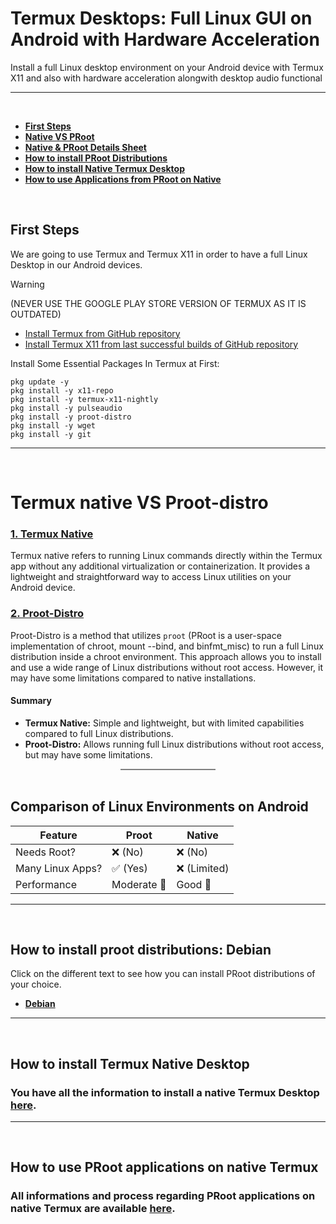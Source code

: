 # Termux Desktops: Full Linux GUI on Android with Hardware Acceleration
Install a full Linux desktop environment on your Android device with Termux X11 and also with hardware acceleration alongwith desktop audio functional

---
<br>

- **[First Steps](#first-steps)**
- **[Native VS PRoot](#choose-linux)**
- **[Native & PRoot Details Sheet](#comparing-sheet)**
- **[How to install PRoot Distributions](#proot-distributions)**
- **[How to install Native Termux Desktop](#termux-native)**
- **[How to use Applications from PRoot on Native](#termux-prootapp-native)**
<br>

## First Steps <a name=first-steps></a>
We are going to use Termux and Termux X11 in order to have a full Linux Desktop in our Android devices.
> [!WARNING]
> (NEVER USE THE GOOGLE PLAY STORE VERSION OF TERMUX AS IT IS OUTDATED)
- [Install Termux from GitHub repository](https://github.com/termux/termux-app/releases)
- [Install Termux X11 from last successful builds of GitHub repository](https://github.com/termux/termux-x11/actions/workflows/debug_build.yml)

Install Some Essential Packages In Termux at First:
```
pkg update -y
pkg install -y x11-repo
pkg install -y termux-x11-nightly
pkg install -y pulseaudio
pkg install -y proot-distro
pkg install -y wget
pkg install -y git
```

---
<br>

# Termux native VS Proot-distro <a name=choose-linux></a>

### [1. Termux Native](#termux-native)

Termux native refers to running Linux commands directly within the Termux app without any additional virtualization or containerization. It provides a lightweight and straightforward way to access Linux utilities on your Android device.

### [2. Proot-Distro](#proot-distributions)

Proot-Distro is a method that utilizes `proot` (PRoot is a user-space implementation of chroot, mount --bind, and binfmt_misc) to run a full Linux distribution inside a chroot environment. This approach allows you to install and use a wide range of Linux distributions without root access. However, it may have some limitations compared to native installations.

#### Summary

- **Termux Native:** Simple and lightweight, but with limited capabilities compared to full Linux distributions.
- **Proot-Distro:** Allows running full Linux distributions without root access, but may have some limitations.

<hr style="width: 30%; height: 2px; background-color: gray; border: none; margin: auto;">
<br>

## Comparison of Linux Environments on Android <a name=comparing-sheet></a>
| Feature             | Proot          | Native         |
|---------------------|----------------|----------------|
| Needs Root?         | ❌ (No)        | ❌ (No)        |
| Many Linux Apps?    | ✅ (Yes)       | ❌ (Limited)   |
| Performance         | Moderate 💼    | Good 🚀        |

---
<br>

## How to install proot distributions: Debian <a name=proot-distributions></a>
Click on the different text to see how you can install PRoot distributions of your choice.
- **[Debian](/Documentation/proot/debian_proot.md)**

---
<br>

## How to install Termux Native Desktop <a name=termux-native></a>
### You have all the information to install a native Termux Desktop [here](/Documentation/native/termux_native.md).

---
<br>

## How to use PRoot applications on native Termux <a name=termux-prootapp-native></a>
### All informations and process regarding PRoot applications on native Termux are available [here](/Documentation/native/termux_prootapp_native.md).





